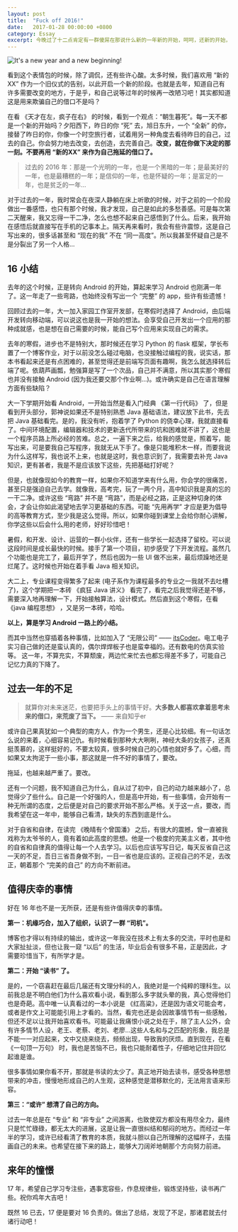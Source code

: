 ```yaml
---
layout: post
title:  "Fuck off 2016!"
date:   2017-01-28 00:00:00 +0800
category: Essay
excerpt: 今晚过了十二点肯定有一群傻屌在那说什么新的一年新的开始，呵呵，还新的开始，2017 年你还是这屌样，洗洗睡吧！
---
```


![It's a new year and a new beginning!](https://www.z4a.net/images/2017/08/31/newBeginning.jpg)

看到这个表情包的时候，除了调侃，还有些许心酸。太多时候，我们喜欢用 “新的XX” 作为一个旧仪式的告别，以此开启一个新的阶段。也就是去年，知道自己有许多需要改变的地方，于是乎，和自己说等过年的时候再一改陋习吧！其实都知道这是用来欺骗自己的借口不是吗？

在看 《天才在左，疯子在右》 的时候，看到一个观点：“朝生暮死”。每一天不都是一个新的开始吗？夕阳西下，昨日的你 “死” 去，旭日东升，一个 “全新” 的你，接替了昨日的你，你像一个时空旅行者，试着用另一种角度去看待昨日的自己，过去的自己。你会努力地去改变，去创造，去完善自己。**改变，就在你做下决定的那一刻。不要再用 “新的XX” 来作为自己拖延的借口了。**

> 过去的 2016 年：那是一个光明的一年，也是一个黑暗的一年；是最美好的一年，也是最糟糕的一年；是信仰的一年，也是怀疑的一年；是富足的一年，也是贫乏的一年...

对于过去的一年，我时常会在夜深人静躺在床上听歌的时候，对于之前的一个阶段做出一番感悟，也只有那个时候，我才发现，自己是如此的多愁善感。可是每次第二天醒来，我又忘得一干二净，怎么也想不起来自己感悟到了什么。后来，我开始在感悟后就直接写在手机的记事本上。隔天再来看时，我会有些许震惊，这是自己写出来的，很多话甚至和 “现在的我” 不在 “同一高度”。所以我甚至怀疑自己是不是分裂出了另一个人格...

## 16 小结

去年的这个时候，正是转向 Android 的开始，算起来学习 Android 也刚满一年了。这一年走了一些弯路，也始终没有写出一个 “完整” 的 app，些许有些遗憾！

回顾过去的一年，大一加入家园工作室开发部，在寒假时选择了 Android，由后端开发转向移动端，可以说这也是我一开始的想法。会享受自己开发出一个应用的那种成就感，也是想在自己需要的时候，能自己写个应用来实现自己的需求。

去年的寒假，进步也不是特别大，那时候还在学习 Python 的 flask 框架，学长布置了一个博客作业，对于以前没怎么碰过电脑，也没接触过编程的我，说实话，那本书看起来还是有点困难的，甚至觉得还是前端写页面有趣啊，我怎么就选择转后端了呢。依葫芦画瓢，勉强算是写了一个次品，自己并不满意，所以其实那个寒假也并没有接触 Android (因为我还要交那个作业啊...)。或许确实是自己在语言理解方面有些缺陷？

大一下学期开始看 Android，一开始当然是看入门经典 《第一行代码》 了，但是看到开头部分，郭神说如果还不是特别熟悉 Java 基础语法，建议放下此书，先去把 Java 基础看完。是的，我没有听，抱着学了 Python 的侥幸心理，我就直接看了。中间环境配置，编辑器和技术的更新迭代所带来的坑和困难就不讲了，这也是一个程序员路上所必经的苦难。总之，一遍下来之后，给我的感觉是，照着写，能写出来，可是要我自己写程序，我就无从下手了。像是只能堆积木一样，而要我说为什么这样写，我也说不上来，也就是这时，我也意识到了，我需要去补充 Java 知识，更有甚者，我是不是应该放下这些，先把基础打好呢？

但是，也就像现如今的教育一样，如果你不知道学来有什么用，你会学的很痛苦，甚至只是强迫自己去学。就像我，高考完，玩了一两个月，高中知识我是真的忘的一干二净。或许这些 “弯路” 并不是 “弯路”，而是必经之路，正是这种切身的体会，才会让你如此渴望地去学习更基础的东西。可能 “先用再学” 才应是更为倡导的高等教育方式，至少我是这么觉得。所以，如果你碰到课堂上会给你耐心讲解，你学这些以后会什么用的老师，好好珍惜吧！

暑假，和开发、设计、运营的一群小伙伴，还有一些学长一起选择了留校。可以说这段时间是成长最快的时候。接手了第一个项目，初步感受了下开发流程。虽然几个功能也是完工了，最后开学了，然后也因为一些 UI 做不出来，最后烦躁地还是烂尾了。这时候也开始在着手看 Java 相关知识。

大二上，专业课程变得繁多了起来 (电子系作为课程最多的专业之一我就不去吐槽了)，这个学期把一本砖 《疯狂 Java 讲义》 看完了，看完之后我觉得还是不够，需要深入地再理解一下，开始接触算法，设计模式。然后直到这个寒假，在看 《java 编程思想》 ，又是另一本砖，哈哈。

**以上，算是学习 Android 一路上的小结。**

而其中当然也穿插着各种事情，比如加入了 “无限公司” —— [itsCoder](www.itscoder.com)。电工电子实习自己做的还是蛮认真的，偶尔焊焊板子也是蛮幸福的。还有数电的仿真实验等。 这一年，不算充实，不算颓废，两边忙来忙去也都忘得差不多了，可能自己记忆力真的下降了。


## 过去一年的不足

> 就算你对未来迷茫，也要把手头上的事情干好。**大多数人都喜欢拿着思考未来的借口，来荒废了当下。** —— 来自知乎er

或许自己果真犹如一个典型的南方人，作为一个男生，还是心比较细。有一句话怎么说的来着，心细容易记仇。有时候看到那种大大咧咧，神经大条的女孩子，还真挺羡慕的，这样挺好的，不要太较真，很多时候自己的心情也就好多了。心细，而如果又太拘泥于一些小事，那这就是一件不好的事情了，要改。

拖延，也越来越严重了。要改。

还有一个问题，我不知道自己为什么，自从过了初中，自己的动力越来越小了，总觉得少了些什么。自己是一个好强的人，但是高中开始，有一些事情，会开始有一种无所谓的态度，之后便是对自己的要求开始不那么严格。关于这一点，要改，而我希望在这一年中，能够自己看清，缺失的东西到底是什么。

对于自省和自律，在读完 《晚晴有个曾国潘》 之后，有很大的震撼，曾一直被我戏称为太爷爷的人，竟有着如此高度的思想。他是一个极度的完美主义者，其中他的自省和自律真的值得让每一个人去学习。以后也应该写写日记，每天反省自己这一天的不足，吾日三省吾身做不到，一日一省也是应该的。正视自己的不足，去改正，朝着那个 “完美的自己” 的方向不断前进。

## 值得庆幸的事情

好在 16 年也不是一无所获，还是有些许值得庆幸的事情。

**第一：机缘巧合，加入了组织，认识了一群 “司机”。**

博客也才得以有持续的输出，或许这一年我没在技术上有太多的交流，平时也是和大家扯扯淡，但也让我一窥 “以后” 的生活，毕业后会有很多不易，正是因此，才需要珍惜当下，有所学才是。

**第二：开始 “读书” 了。**

是的，一个窃喜赶在最后几届还有文理分科的人，我绝对是一个纯粹的理科生。以前我总是不明白他们为什么喜欢看小说，看到那么多字就头晕的我，真心觉得他们也是奇葩。高中唯一认真看过的一本小说是 《红高粱》，还是因为语文可能会考，或者是作文上可能能引用上才看的。当然，看完也还是会因故事情节有一些感触，但还不足以让我开始喜欢看书。可能最让我痛恨小说之处在于，除了主人公外，会有许多情节人设，老王、老蔡、老刘、老廖...这些人名和与之匹配的形象，我总是不能一一对应起来，文中又绕来绕去，频频出现，导致我的厌烦。直到现在，在看 《一句顶一万句》 时，我也是苦恼不已，我也只能耐着性子，仔细地记住并回忆起谁是谁。

很多事情如果你看不开，那就是书读的太少了。真正地开始去读书，感受各种思想带来的冲击，慢慢地形成自己的人生观，这种感觉是潜移默化的，无法用言语来形容。

**第三：“或许” 想清了自己的方向。**

过去一年总是在 “专业” 和 “非专业” 之间游离，也致使双方都没有用尽全力，最终只是忙忙碌碌，都无太大的进展，这是让我一直很纠结和郁闷的地方。而经过一年半的学习，或许已经看清了教育的本质，我就斗胆以自己所理解的这幅样子，去描画自己的未来。也希望在接下来的路上，能够大刀阔斧地朝那个方向努力前进。


## 来年的憧憬

17 年，希望自己学习专注些，遇事宽容些，作息规律些，锻炼坚持些，读书再广些。祝你鸡年大吉吧！

既然 16 已去，17 便是要对 16 负责的。做出了总结，发现了不足，那诸君就去付诸行动吧！
